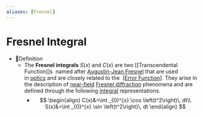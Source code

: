 ```yaml
---
aliases: [Fresnel]
---
```


# Fresnel Integral
- 📝Definition
    - The **Fresnel integrals** $S(x)$ and $C(x)$ are two [[Transcendental Function]]s  named after [Augustin-Jean Fresnel](https://en.wikipedia.org/wiki/Augustin-Jean_Fresnel) that are used in [optics](https://en.wikipedia.org/wiki/Optics) and are closely related to the  [[Error Function]](erf). They arise in the description of [near-field](https://en.wikipedia.org/wiki/Near_and_far_field) [Fresnel diffraction](https://en.wikipedia.org/wiki/Fresnel_diffraction) phenomena and are defined through the following [integral](https://en.wikipedia.org/wiki/Integral) representations.
        - $$
          \begin{align}
          C(x)&=\int _{0}^{x} \cos \left(t^2\right)\,  dt\\
          S(x)&=\int _{0}^{x} \sin \left(t^2\right)\,  dt
          \end{align}
          $$
        